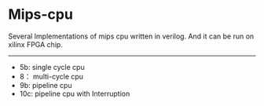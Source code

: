 # Mips-cpu

Several Implementations of mips cpu written in verilog. And it can be run on xilinx FPGA chip.

---

+ 5b: single cycle cpu
+ 8： multi-cycle cpu
+ 9b: pipeline cpu
+ 10c: pipeline cpu with Interruption
